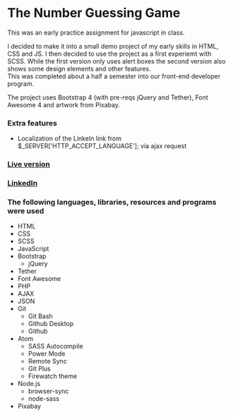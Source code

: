 # The Number Guessing Game

This was an early practice assignment for javascript in class.

I decided to make it into a small demo project of my early skills in HTML, CSS and JS.
I then decided to use the project as a first experiemt with SCSS.
While the first version only uses alert boxes the second version also shows some design elements and other features.<br>
This was completed about a half a semester into our front-end developer program.

The project uses Bootstrap 4 (with pre-reqs jQuery and Tether), Font Awesome 4 and artwork from Pixabay.

### Extra features
* Localization of the LinkeIn link from $_SERVER['HTTP_ACCEPT_LANGUAGE']; via ajax request

### [Live version](https://arnoldson.online/projects/guess/)

### [LinkedIn](https://www.linkedin.com/in/arnoldson)

### The following languages, libraries, resources and programs were used
* HTML
* CSS
* SCSS
* JavaScript
* Bootstrap
  * jQuery
* Tether
* Font Awesome
* PHP
* AJAX
* JSON
* Git
  * Git Bash
  * Github Desktop
  * Github
* Atom
  * SASS Autocompile
  * Power Mode
  * Remote Sync
  * Git Plus
  * Firewatch theme
* Node.js
  * browser-sync
  * node-sass
* Pixabay
